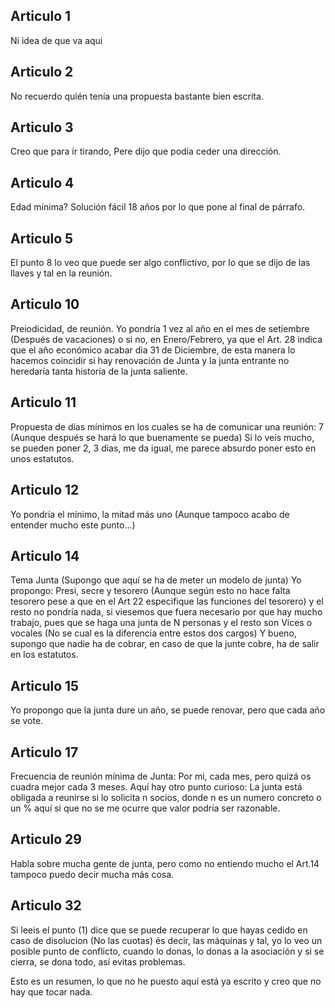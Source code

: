 ## Articulo 1

Ni idea de que va aqui

## Articulo 2

No recuerdo quién tenía una propuesta bastante bien escrita.

## Articulo 3

Creo que para ir tirando, Pere dijo que podía ceder una dirección.

## Articulo 4
Edad mínima? Solución fácil 18 años por lo que pone al final de párrafo.

## Articulo 5

El punto 8 lo veo que puede ser algo conflictivo, por lo que se dijo de las llaves y tal en la reunión.

## Articulo 10
Preiodicidad, de reunión.
Yo pondría 1 vez al año en el mes de setiembre (Después de vacaciones) o si no, en Enero/Febrero, ya que el Art. 28 indica que el año económico acabar dia 31 de Diciembre, de esta manera lo hacemos coincidir si hay renovación de Junta y la junta entrante no heredaría tanta historia de la junta saliente.

## Articulo 11

Propuesta de días mínimos en los cuales se ha de comunicar una reunión: 7 (Aunque después se hará lo que buenamente se pueda) Si lo veis mucho, se pueden poner 2, 3 dias, me da igual, me parece absurdo poner esto en unos estatutos.

## Articulo 12

Yo pondría el mínimo, la mitad más uno (Aunque tampoco acabo de entender mucho este punto...)

## Articulo 14
Tema Junta (Supongo que aquí se ha de meter un modelo de junta)
Yo propongo:
Presi, secre y tesorero (Aunque según esto no hace falta tesorero pese a que en el Art 22 especifique las funciones del tesorero) y el resto no pondría nada, si viesemos que fuera necesario por que hay mucho trabajo, pues que se haga una junta de N personas y el resto son Vices o vocales (No se cual es la diferencia entre estos dos cargos)
Y bueno, supongo que nadie ha de cobrar, en caso de que la junte cobre, ha de salir en los estatutos.

## Articulo 15
Yo propongo que la junta dure un año, se puede renovar, pero que cada año se vote.

## Articulo 17

Frecuencia de reunión mínima de Junta:
Por mi, cada mes, pero quizá os cuadra mejor cada 3 meses.
Aquí hay otro punto curioso:
La junta está obligada a reunirse si lo solicita n socios, donde n es un numero concreto o un % aquí si que no se me ocurre que valor podría ser razonable.

## Articulo 29

Habla sobre mucha gente de junta, pero como no entiendo mucho el Art.14 tampoco puedo decir mucha más cosa.

## Articulo 32

Si leeis el punto (1) dice que se puede recuperar lo que hayas cedido en caso de disolucion (No las cuotas) és decir, las máquinas y tal, yo lo veo un posible punto de conflicto, cuando lo donas, lo donas a la asociación y si se cierra, se dona todo, así evitas problemas.

Esto es un resumen, lo que no he puesto aquí está ya escrito y creo que no hay que tocar nada.
